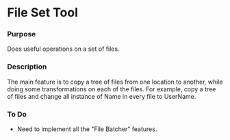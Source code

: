 # File Set Tool

### Purpose
Does useful operations on a set of files.

### Description
The main feature is to copy a tree of files from one location to another,
while doing some transformations on each of the files. For example,
copy a tree of files and change all instance of Name in every file to
UserName.

### To Do
- Need to implement all the "File Batcher" features.
